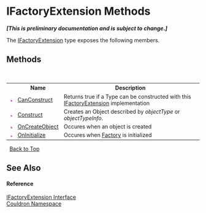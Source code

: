 # IFactoryExtension Methods
 _**\[This is preliminary documentation and is subject to change.\]**_

The <a href="T_Couldron_IFactoryExtension">IFactoryExtension</a> type exposes the following members.


## Methods
&nbsp;<table><tr><th></th><th>Name</th><th>Description</th></tr><tr><td>![Public method](media/pubmethod.gif "Public method")</td><td><a href="M_Couldron_IFactoryExtension_CanConstruct">CanConstruct</a></td><td>
Returns true if a Type can be constructed with this <a href="T_Couldron_IFactoryExtension">IFactoryExtension</a> implementation</td></tr><tr><td>![Public method](media/pubmethod.gif "Public method")</td><td><a href="M_Couldron_IFactoryExtension_Construct">Construct</a></td><td>
Creates an Object described by *objectType* or *objectTypeInfo*.</td></tr><tr><td>![Public method](media/pubmethod.gif "Public method")</td><td><a href="M_Couldron_IFactoryExtension_OnCreateObject">OnCreateObject</a></td><td>
Occures when an object is created</td></tr><tr><td>![Public method](media/pubmethod.gif "Public method")</td><td><a href="M_Couldron_IFactoryExtension_OnInitialize">OnInitialize</a></td><td>
Occures when <a href="T_Couldron_Factory">Factory</a> is initialized</td></tr></table>&nbsp;
<a href="#ifactoryextension-methods">Back to Top</a>

## See Also


#### Reference
<a href="T_Couldron_IFactoryExtension">IFactoryExtension Interface</a><br /><a href="N_Couldron">Couldron Namespace</a><br />